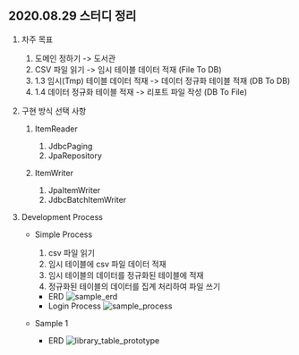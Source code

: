 ## 2020.08.29 스터디 정리

1. 차주 목표
	1) 도메인 정하기 -> 도서관
	2) CSV 파일 읽기 -> 임시 테이블 데이터 적재
	   (File To DB)
	3) 1.3 임시(Tmp) 테이블 데이터 적재 -> 데이터 정규화 테이블 적재
	   (DB To DB)
	4) 1.4 데이터 정규화 테이블 적재 -> 리포트 파일 작성
	   (DB To File)

2. 구현 방식 선택 사항
	1) ItemReader
		1) JdbcPaging
		2) JpaRepository

	2) ItemWriter
		1) JpaItemWriter
		2) JdbcBatchItemWriter

3. Development Process
	- Simple Process
		1. csv 파일 읽기
		2. 임시 테이블에 csv 파일 데이터 적재
		3. 임시 테이블의 데이터를 정규화된 테이블에 적재
		4. 정규화된 테이블의 데이터를 집계 처리하여 파일 쓰기

		- ERD
		  ![sample_erd](/img/batchDomain/library-erd.png "Simple erd")
		- Login Process
		  ![sample_process](/img/batchprocess/library-batchProcess-basic.png "Simple Process Prototype")

	- Sample 1
		- ERD
		  ![library_table_prototype](/img/batchDomain/library-table.png "prototype")
